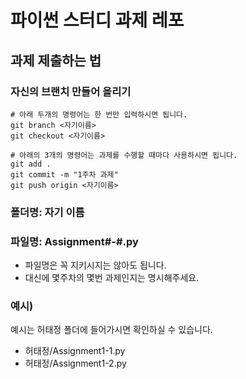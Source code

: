 # 파이썬 스터디 과제 레포

## 과제 제출하는 법

### 자신의 브랜치 만들어 올리기
```shell
# 아래 두개의 명령어는 한 번만 입력하시면 됩니다.
git branch <자기이름>
git checkout <자기이름>

# 아래의 3개의 명령어는 과제를 수행할 때마다 사용하시면 됩니다.
git add .
git commit -m "1주차 과제"
git push origin <자기이름>
```


### 폴더명: 자기 이름

### 파일명: Assignment#-#.py
+ 파일명은 꼭 지키시지는 않아도 됩니다.
+ 대신에 몇주차의 몇번 과제인지는 명시해주세요.



### 예시)
예시는 허태정 폴더에 들어가시면 확인하실 수 있습니다.  
  + 허태정/Assignment1-1.py  
  + 허태정/Assignment1-2.py
